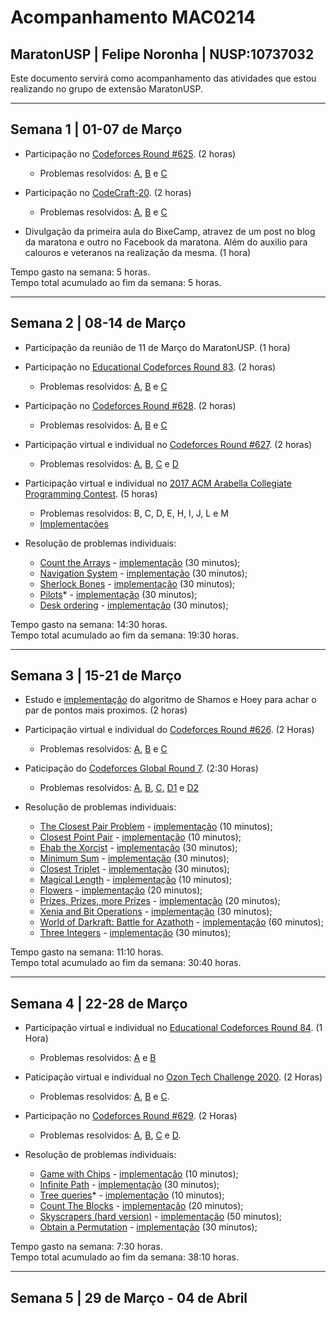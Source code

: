 # Acompanhamento MAC0214

## MaratonUSP | Felipe Noronha | NUSP:10737032

Este documento servirá como acompanhamento das atividades que estou realizando no grupo de extensão MaratonUSP.

---

## Semana 1 | 01-07 de Março

- Participação no [Codeforces Round #625](https://codeforces.com/contest/1321). (2 horas)
  - Problemas resolvidos: [A](https://github.com/mrfelipenoronha/competitive-programming/blob/master/Codforces/constestsForRobots.cpp), [B](https://github.com/mrfelipenoronha/competitive-programming/blob/456edeff70195d01d5ecf23b49bb9b76a7cd88ca/Codforces/jouneyPlanning.cpp) e [C](https://github.com/mrfelipenoronha/competitive-programming/blob/456edeff70195d01d5ecf23b49bb9b76a7cd88ca/Codforces/removeAdjacent.cpp)

- Participação no [CodeCraft-20](https://codeforces.com/contest/1316). (2 horas)
  - Problemas resolvidos: [A](https://github.com/mrfelipenoronha/competitive-programming/blob/456edeff70195d01d5ecf23b49bb9b76a7cd88ca/Codforces/gradeAllocation.cpp), [B](https://github.com/mrfelipenoronha/competitive-programming/blob/456edeff70195d01d5ecf23b49bb9b76a7cd88ca/Codforces/stringModification.cpp) e [C](https://github.com/mrfelipenoronha/competitive-programming/blob/456edeff70195d01d5ecf23b49bb9b76a7cd88ca/Codforces/primitivePrimes.cpp)

- Divulgação da primeira aula do BixeCamp, atravez de um post no blog da maratona e outro no Facebook da maratona. Além do auxilio para calouros e veteranos na realização da mesma. (1 hora)

Tempo gasto na semana: 5 horas.  
Tempo total acumulado ao fim da semana: 5 horas.

---

## Semana 2 | 08-14 de Março

- Participação da reunião de 11 de Março do MaratonUSP. (1 hora)

- Participação no [Educational Codeforces Round 83](https://codeforces.com/contest/1312). (2 horas)
  - Problemas resolvidos: [A](https://github.com/mrfelipenoronha/competitive-programming/blob/f1f954e8e54ffa033c473d0e3254e98f92a75a0f/Codforces/twoRegularPolygons.cpp), [B](https://github.com/mrfelipenoronha/competitive-programming/blob/f1f954e8e54ffa033c473d0e3254e98f92a75a0f/Codforces/bogoSort.cpp) e [C](https://github.com/mrfelipenoronha/competitive-programming/blob/f1f954e8e54ffa033c473d0e3254e98f92a75a0f/Codforces/addingPowers.cpp)

- Participação no [Codeforces Round #628](https://codeforces.com/contest/1325). (2 horas)
  - Problemas resolvidos: [A](https://github.com/mrfelipenoronha/competitive-programming/blob/14d439df1115f6e24310977a43eda638ad9311be/Codforces/ehabAndGCD.cpp), [B](https://github.com/mrfelipenoronha/competitive-programming/blob/14d439df1115f6e24310977a43eda638ad9311be/Codforces/copyCopyCopyCopy.cpp) e [C](https://github.com/mrfelipenoronha/competitive-programming/blob/14d439df1115f6e24310977a43eda638ad9311be/Codforces/ehabAndThePatheticMEX.cpp)

- Participação virtual e individual no [Codeforces Round #627](https://codeforces.com/contest/1324). (2 horas)
  - Problemas resolvidos: [A](https://github.com/mrfelipenoronha/competitive-programming/blob/14d439df1115f6e24310977a43eda638ad9311be/Codforces/yetAnotherTetrisProblem.cpp), [B](https://github.com/mrfelipenoronha/competitive-programming/blob/14d439df1115f6e24310977a43eda638ad9311be/Codforces/yetAnotherPalindromeProblem.cpp), [C](https://github.com/mrfelipenoronha/competitive-programming/blob/14d439df1115f6e24310977a43eda638ad9311be/Codforces/frogJumps.cpp) e [D](https://github.com/mrfelipenoronha/competitive-programming/blob/14d439df1115f6e24310977a43eda638ad9311be/Codforces/pairOfTopics.cpp)

- Participação virtual e individual no [2017 ACM Arabella Collegiate Programming Contest](https://codeforces.com/gym/101350). (5 horas)
  - Problemas resolvidos: B, C, D, E, H, I, J, L e M
  - [Implementações](https://github.com/mrfelipenoronha/competitive-programming/tree/master/treinos_solo/2017%20ACM%20Arabella%20Collegiate%20Programming%20Contest)

- Resolução de problemas individuais:
  - [Count the Arrays](https://codeforces.com/contest/1312/problem/D) - [implementação](https://github.com/mrfelipenoronha/competitive-programming/blob/9c15f8e8fa9218625483c07f4c37ec6eef68ac58/Codforces/countTheArrays.cpp) (30 minutos);
  - [Navigation System](//codeforces.com/contest/1320/problem/B) - [implementação](https://github.com/mrfelipenoronha/competitive-programming/blob/9c15f8e8fa9218625483c07f4c37ec6eef68ac58/Codforces/navigationSystem.cpp) (30 minutos);
  - [Sherlock Bones](https://codeforces.com/gym/101350/problem/A) - [implementação](https://github.com/mrfelipenoronha/competitive-programming/blob/78082e226c76739c903c61cc199fee60b57800ff/treinos_solo/2017%20ACM%20Arabella%20Collegiate%20Programming%20Contest%20upsolving/a.cpp) (30 minutos);
  - [Pilots](https://szkopul.edu.pl/problemset/problem/lcU5m2RAICwNHsdzydb8JTQw/site/?key=statement)* - [implementação](https://github.com/mrfelipenoronha/competitive-programming/blob/78082e226c76739c903c61cc199fee60b57800ff/others/pilots.cpp) (30 minutos);
  - [Desk ordering](https://training.olinfo.it/#/task/ois_desk/statement) - [implementação](https://github.com/mrfelipenoronha/competitive-programming/blob/78082e226c76739c903c61cc199fee60b57800ff/others/deskOrdering.cpp) (30 minutos);

Tempo gasto na semana: 14:30 horas.  
Tempo total acumulado ao fim da semana: 19:30 horas.

---

## Semana 3 | 15-21 de Março

- Estudo e [implementação](../master/algos_notebook/geometry/closestPair.cpp) do algoritmo de Shamos e Hoey para achar o par de pontos mais proximos. (2 horas)

- Participação virtual e individual do [Codeforces Round #626](https://codeforces.com/contest/1323). (2 Horas)
  - Problemas resolvidos: [A](../master/Codforces/evenSubsetSumProblem.cpp), [B](../master/Codforces/countSubretangles.cpp) e [C](../master/Codforces/unusualCompetitions.cpp)

- Paticipação do [Codeforces Global Round 7](https://codeforces.com/contest/1326). (2:30 Horas)
  - Problemas resolvidos: [A](../master/Codforces/badUglyNumbers.cpp), [B](../master/Codforces/maximums.cpp), [C](../master/Codforces/permutationsParticions.cpp), [D1](../master/Codforces/prefixSuffixPalindromeEasy.cpp) e [D2](../master/Codforces/prefixSuffixPalindromeHard.cpp)

- Resolução de problemas individuais:

  - [The Closest Pair Problem](https://onlinejudge.org/index.php?option=com_onlinejudge&Itemid=8&page=show_problem&problem=1186) - [implementação](https://github.com/mrfelipenoronha/competitive-programming/blob/master/online-judge/theClosestPairProblem.cpp) (10 minutos);
  - [Closest Point Pair](https://www.spoj.com/problems/CLOPPAIR/) - [implementação](../master/Spoj/CLOPPAIR.cpp) (10 minutos);
  - [Ehab the Xorcist](https://codeforces.com/contest/1325/problem/D) - [implementação](../master/Codforces/ehabTheXorcist.cpp) (30 minutos);
  - [Minimum Sum](https://codeforces.com/contest/120/problem/J) - [implementação](../master/Codforces/minimumSum.cpp) (30 minutos);
  - [Closest Triplet](https://www.spoj.com/problems/CLOSEST/) - [implementação](../master/Spoj/CLOSEST.cpp) (30 minutos);
  - [Magical Length](https://www.codechef.com/problems/ACM14KP1) - [implementação](../master/others/magicalLength.cpp) (10 minutos);
  - [Flowers](https://codeforces.com/problemset/problem/474/D) - [implementação](../master/Codforces/flowers.cpp) (20 minutos);
  - [Prizes, Prizes, more Prizes](https://codeforces.com/contest/208/problem/D) - [implementação](../master/Codforces/prizesPrizesMorePrizes.cpp) (20 minutos);
  - [Xenia and Bit Operations](https://codeforces.com/contest/339/problem/D) - [implementação](../master/Codforces/XeniaAndBitOperations.cpp) (30 minutos);
  - [World of Darkraft: Battle for Azathoth](https://codeforces.com/contest/1320/problem/C) - [implementação](../master/Codforces/worldOfDarkCraft.cpp) (60 minutos);
  - [Three Integers](https://codeforces.com/problemset/problem/1311/D) - [implementação](../master/Codforces/threeIntergers.cpp) (30 minutos);

Tempo gasto na semana: 11:10 horas.  
Tempo total acumulado ao fim da semana: 30:40 horas.

---

## Semana 4 | 22-28 de Março

- Participação virtual e individual no [Educational Codeforces Round 84](https://codeforces.com/contest/1327). (1 Hora)
  - Problemas resolvidos: [A](../master/Codforces/sumOfOddIntergers.cpp) e [B](../master/Codforces/princessesAndPrincess.cpp)

- Paticipação virtual e individual no [Ozon Tech Challenge 2020](https://codeforces.com/contest/1305). (2 Horas)
  - Problemas resolvidos: [A](../master/Codforces/koruniAndTheGifts.cpp), [B](../master/Codforces/koruniAnsSimpleStrings.cpp) e [C](../master/Codforces/koruniAndImpossibleCalculation.cpp).

- Participação no [Codeforces Round #629](https://codeforces.com/contest/1328). (2 Horas)
  - Problemas resolvidos: [A](../master/Codforces/divisibiltyProblem.cpp), [B](../master/Codforces/kthBeatifulstring.cpp), [C](../master/Codforces/ternaryXOR.cpp) e [D](../master/Codforces/carousel.cpp).

- Resolução de problemas individuais:

  - [Game with Chips](https://codeforces.com/contest/1327/problem/C) - [implementação](../master/Codforces/gameWithChips.cpp) (10 minutos);
  - [Infinite Path](https://codeforces.com/contest/1327/problem/D) - [implementação](../master/Codforces/infinitePath.cpp) (30 minutos);
  - [Tree queries](https://codeforces.com/contest/1328/problem/E)* - [implementação](../master/Codforces/treeQueries.cpp) (10 minutos);
  - [Count The Blocks](https://codeforces.com/contest/1327/problem/E) - [implementação](../master/Codforces/countTheBlocks.cpp) (20 minutos);
  - [Skyscrapers (hard version)](https://codeforces.com/contest/1313/problem/C2) - [implementação](../master/Codforces/skycrapersHard.cpp) (50 minutos);
  - [Obtain a Permutation](https://codeforces.com/contest/1294/problem/E) - [implementação](../master/Codforces/obtainAPermutation.cpp) (30 minutos);

Tempo gasto na semana: 7:30 horas.  
Tempo total acumulado ao fim da semana: 38:10 horas.

---

## Semana 5 | 29 de Março - 04 de Abril
